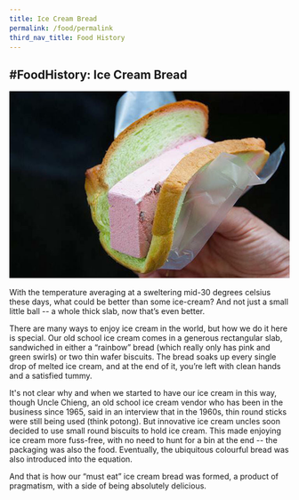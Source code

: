 ```yaml
---
title: Ice Cream Bread
permalink: /food/permalink
third_nav_title: Food History
---
```

## #FoodHistory: Ice Cream Bread
![Alt text for image on Isomer site](/images/160717151_5216629471712309_4186014281516695393_n.jpg)

With the temperature averaging at a sweltering mid-30 degrees celsius these days, what could be better than some ice-cream? And not just a small little ball -- a whole thick slab, now that’s even better.

There are many ways to enjoy ice cream in the world, but how we do it here is special. Our old school ice cream comes in a generous rectangular slab, sandwiched in either a “rainbow” bread (which really only has pink and green swirls) or two thin wafer biscuits. The bread soaks up every single drop of melted ice cream, and at the end of it, you’re left with clean hands and a satisfied tummy.

It's not clear why and when we started to have our ice cream in this way, though Uncle Chieng, an old school ice cream vendor who has been in the business since 1965, said in an interview that in the 1960s, thin round sticks were still being used (think potong). But innovative ice cream uncles soon decided to use small round biscuits to hold ice cream. This made enjoying ice cream more fuss-free, with no need to hunt for a bin at the end -- the packaging was also the food. 
Eventually, the ubiquitous colourful bread was also introduced into the equation.

And that is how our “must eat” ice cream bread was formed, a product of pragmatism, with a side of being absolutely delicious.
